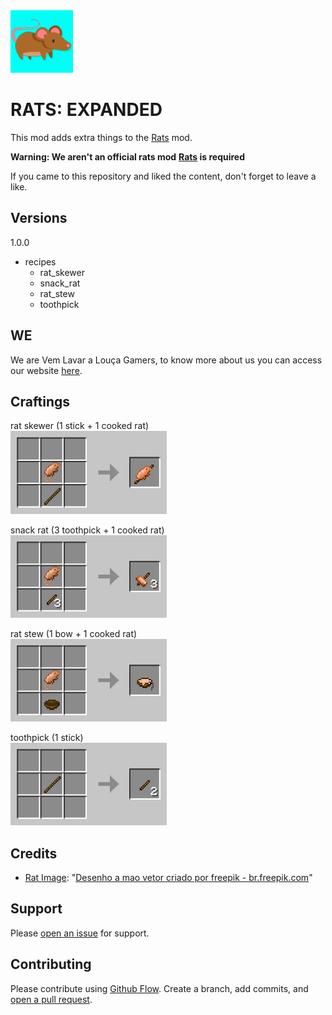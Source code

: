 <img src="images/logo.png" alt="Logo" width="100"/>

# RATS: EXPANDED

This mod adds extra things to the [Rats](https://www.curseforge.com/minecraft/mc-mods/rats) mod.

**Warning: We aren't an official rats mod**
**[Rats](https://www.curseforge.com/minecraft/mc-mods/rats) is required**

If you came to this repository and liked the content, don't forget to leave a like.

## Versions
1.0.0
 - recipes
   - rat_skewer
   - snack_rat
   - rat_stew
   -  toothpick

## WE
We are Vem Lavar a Louça Gamers, to know more about us you can access our website [here](https://vemlavaralouca.com.br/about).

## Craftings
rat skewer (1 stick + 1 cooked rat)<br />
<img src="images/crafting/crafting rat skewer.png" alt="Logo" width="250"/><br />

snack rat (3 toothpick + 1 cooked rat)<br />
<img src="images/crafting/crafting rat snack.png" alt="Logo" width="250"/><br />

rat stew (1 bow + 1 cooked rat)<br />
<img src="images/crafting/crafting rat stew.png" alt="Logo" width="250"/><br />

toothpick (1 stick)<br />
<img src="images/crafting/crafting toothpick.png" alt="Logo" width="250"/><br />

## Credits
- [Rat Image](https://br.freepik.com/vetores-gratis/colecao-de-ratos-desenhados-mao_1609109.htm#query=rat&position=24&from_view=search): "[Desenho a mao vetor criado por freepik - br.freepik.com](https://br.freepik.com/fotos-vetores-gratis/desenho-a-mao)"

## Support
Please [open an issue](https://github.com/VemLavarALoucaGamers/rats_expansion/issues) for support.

## Contributing
Please contribute using [Github Flow](https://guides.github.com/introduction/flow/). Create a branch, add commits, and [open a pull request](https://github.com/VemLavarALoucaGamers/rats_expansion/compare/).